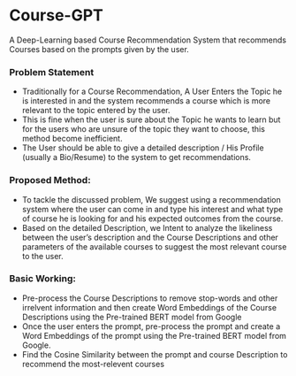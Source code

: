 # Course-GPT
A Deep-Learning based Course Recommendation System that recommends Courses based on the prompts given by the user.
### Problem Statement
* Traditionally for a Course Recommendation, A User Enters the Topic he is interested in and the system recommends a course which is more relevant to the topic entered by the user.
* This is fine when the user is sure about the Topic he wants to learn but for the users who are unsure of the topic they want to choose, this method become inefficient.
* The User should be able to give a detailed description / His Profile (usually a Bio/Resume) to the system to get recommendations. 
### Proposed Method:
* To tackle the discussed problem, We suggest using a recommendation system where the user can come in and type his interest and what type of course he is looking for and his expected outcomes from the course.
* Based on the detailed Description, we Intent to analyze the likeliness between the user’s description and the Course Descriptions and other parameters of the available courses to suggest the most relevant course to the user.
### Basic Working:
* Pre-process the Course Descriptions to remove stop-words and other irrelvent information and then create Word Embeddings of the Course Descriptions using the Pre-trained BERT model from Google
* Once the user enters the prompt, pre-process the prompt and create a Word Embeddings of the prompt using the Pre-trained BERT model from Google.
* Find the Cosine Similarity between the prompt and course Description to recommend the most-relevent courses
